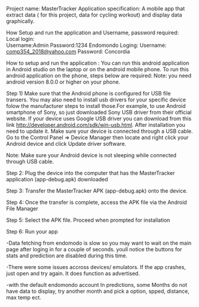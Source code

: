 Project name: MasterTracker
Application specification: A mobile app that extract data  ( for this project, data for cycling workout) and display data graphically.

How Setup and run the application and Username, password required:
Local login:  
Username:Admin
Password:1234
Endomondo Loging: 
Username: comp354_2018@yahoo.com
Password: Concordia

How to setup and run the application :
You can run this android application in Android studio on the laptop or on the android mobile phone.
To run this android application on the phone, steps below are required:
Note: you need android version 8.0.0 or higher on your phone.

Step 1) Make sure that the Android phone is configured for USB file transers. You may also need to install usb drivers for your specific device folow the manufacturer steps to install those.For example, to use Android smartphone of Sony, so  just downloaded Sony   USB driver from their official website. If your device uses Google USB driver you can download from this link http://developer.android.com/sdk/win-usb.html. After installation you need to update it. Make sure your device is connected through a USB cable.
 Go to the Control Panel => Device Manager then locate and right click your Android device and click Update driver software. 

Note: Make sure your Android device is not sleeping while connected through USB cable.

Step 2: Plug the device into the computer that has the MasterTracker application (app-debug.apk) downloaded

Step 3: Transfer the MasterTracker APK (app-debug.apk) onto the device.

Step 4: Once the transfer is complete, access the APK file via the Android File Manager

Step 5: Select the APK file. Proceed when prompted for installation

Step 6: Run your app 


-Data fetching from endomodo is slow so you may want to wait on the main page after loging in for a couple of seconds. youll notice the buttons for 
stats and prediction are disabled during this time.

-There were some issues accross devices/ emulators. If the app crashes, just open and try again. It does function as advertised.

-with the default endomondo account In predictions, some Months do not have data to display, try another month and pick a option, spped, distance, max temp ect.

